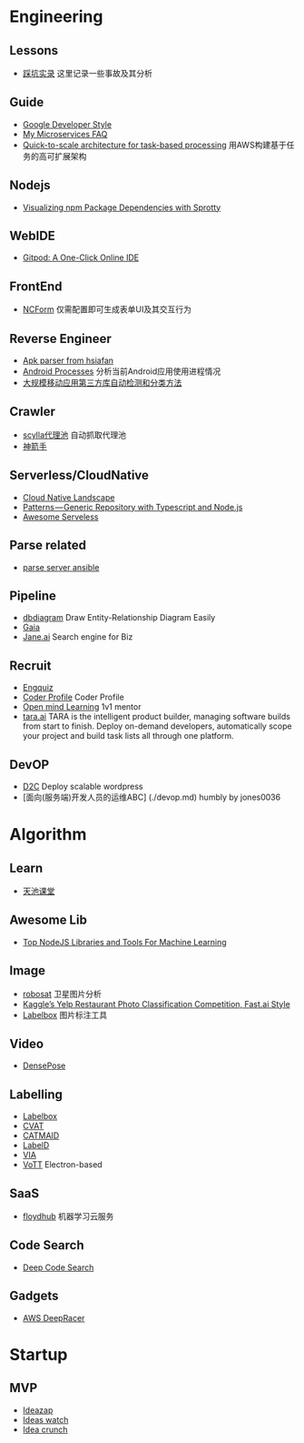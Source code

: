 
# Engineering

## Lessons

* [踩坑实录](./踩坑实录.md)  这里记录一些事故及其分析

## Guide

* [Google Developer Style](https://developers.google.com/style/highlights) [](http://www.shenjian.io)
* [My Microservices FAQ](https://jimmybogard.com/my-microservices-faq)
* [Quick-to-scale architecture for task-based processing](http://www.bnikolic.co.uk/blog/quick-scaling-aws.html)  用AWS构建基于任务的高可扩展架构

## Nodejs

* [Visualizing npm Package Dependencies with Sprotty](https://typefox.io/visualizing-npm-package-dependencies-with-sprotty)

## WebIDE

* [Gitpod: A One-Click Online IDE](https://typefox.io/gitpod-a-one-click-online-ide)

## FrontEnd

* [NCForm](https://github.com/ncform/ncform) 仅需配置即可生成表单UI及其交互行为

## Reverse Engineer

* [Apk parser from hsiafan](https://github.com/hsiafan/apk-parser)
* [Android Processes](https://github.com/jaredrummler/AndroidProcesses) 分析当前Android应用使用进程情况
* [大规模移动应用第三方库自动检测和分类方法](http://www.jos.org.cn/html/2017/6/5221.htm)

## Crawler

* [scylla代理池](https://scylla.wildcat.io/) 自动抓取代理池
* [神箭手](http://www.shenjian.io)

## Serverless/CloudNative

* [Cloud Native Landscape](https://landscape.cncf.io) 
* [Patterns — Generic Repository with Typescript and Node.js](https://hackernoon.com/generic-repository-with-typescript-and-node-js-731c10a1b98e)
* [Awesome Serveless](https://github.com/anaibol/awesome-serverless)

## Parse related

* [parse server ansible](https://github.com/stanfy/parse-server-ansible)

## Pipeline

* [dbdiagram](https://dbdiagram.io/home) Draw Entity-Relationship Diagram Easily
* [Gaia](https://github.com/gaia-pipeline/gaia)
* [Jane.ai](https://jane.ai) Search engine for Biz

## Recruit

* [Engquiz](http://www.engquiz.me/)
* [Coder Profile](https://www.coderlist.io/) Coder Profile
* [Open mind Learning](https://www.openmindlearning.com/) 1v1 mentor
* [tara.ai](https://tara.ai/) TARA is the intelligent product builder, managing software builds from start to finish. Deploy on-demand developers, automatically scope your project and build task lists all through one platform.

## DevOP

* [D2C](https://d2c.io/stackhub/wordpress-light) Deploy scalable wordpress
* [面向(服务端)开发人员的运维ABC] (./devop.md) humbly by jones0036


# Algorithm

## Learn

* [天池课堂](https://tianchi.aliyun.com/learn/index.htm)

## Awesome Lib

* [Top NodeJS Libraries and Tools For Machine Learning](https://medium.com/crowdbotics/top-nodejs-libraries-and-tools-for-machine-learning-ae0c106c9a69)


## Image

* [robosat](https://github.com/mapbox/robosat)  卫星图片分析
* [Kaggle’s Yelp Restaurant Photo Classification Competition, Fast.ai Style](https://harveynick.com/2018/06/24/kaggles-yelp-restaurant-photo-classification-competition-fast-ai-style-part-1/)
* [Labelbox](https://github.com/Labelbox/Labelbox)  图片标注工具

## Video

* [DensePose](http://densepose.org/)

## Labelling

* [Labelbox](https://github.com/Labelbox/Labelbox)
* [CVAT](https://github.com/opencv/cvat)
* [CATMAID](https://catmaid.readthedocs.io/en/stable/introduction.html)
* [LabelD](https://github.com/sweppner/labeld)
* [VIA](http://www.robots.ox.ac.uk/~vgg/software/via/)
* [VoTT](https://github.com/Microsoft/VoTT) Electron-based

## SaaS

* [floydhub](https://www.floydhub.com/) 机器学习云服务

## Code Search

* [Deep Code Search](https://blog.acolyer.org/2018/06/26/deep-code-search/)

## Gadgets

* [AWS DeepRacer](https://www.amazon.com/dp/B07JMHRKQG)

# Startup

## MVP
* [Ideazap](https://ideazap.xyz/)
* [Ideas watch](https://www.ideaswatch.com/)
* [Idea crunch](https://www.idea-crunch.com/)
